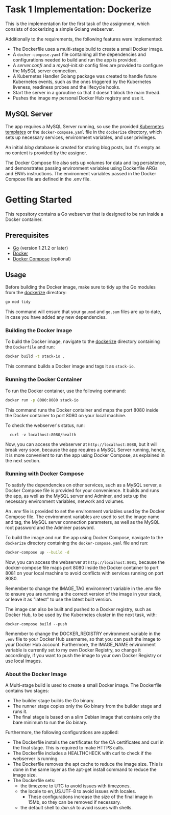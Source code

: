 # Task 1 Implementation: Dockerize

This is the implementation for the first task of the assignment, which consists of dockerizing a simple Golang webserver.

Additionally to the requirements, the following features were implemented:

- The Dockerfile uses a multi-stage build to create a small Docker image.
- A `docker-compose.yaml` file containing all the dependencies and configurations needed to build and run the app is provided.
- A *server.confi* and a *mysql-init.sh* config files are provided to configure the MySQL server connection.
- A Kubernetes Handler Golang package was created to handle future Kubernetes events, such as the ones triggered by the Kubernetes liveness, readiness probes and the lifecycle hooks.
- Start the server in a goroutine so that it doesn't block the main thread.
- Pushes the image my personal Docker Hub registry and use it.

## MySQL Server

The app requires a MySQL Server running, so use the provided [Kubernetes templates](./kubernetes/mysql) or the `docker-compose.yaml` file in the `dockerize` directory, which sets up necessary services, environment variables, and user privileges.

An initial *blog* database is created for storing blog posts, but it's empty as no content is provided by the assigner. 

The Docker Compose file also sets up volumes for data and log persistence, and demonstrates passing environment variables using Dockerfile ARGs and ENVs instructions. The environment variables passed in the Docker Compose file are defined in the .env file.

# Getting Started

This repository contains a Go webserver that is designed to be run inside a Docker container.

## Prerequisites

- [Go](https://golang.org/dl/) (version 1.21.2 or later)
- [Docker](https://www.docker.com/products/docker-desktop)
- [Docker Compose](https://docs.docker.com/compose/install/linux/) (optional)

## Usage

Before building the Docker image, make sure to tidy up the Go modules from the [dockerize](./dockerize) directory:

```bash
go mod tidy
```

This command will ensure that your `go.mod` and `go.sum` files are up to date, in case you have added any new dependencies.

### Building the Docker Image

To build the Docker image, navigate to the [dockerize](./dockerize) directory containing the `Dockerfile` and run:

```bash
docker build -t stack-io .
```

This command builds a Docker image and tags it as `stack-io`.

### Running the Docker Container

To run the Docker container, use the following command:

```bash
docker run -p 8080:8080 stack-io
```

This command runs the Docker container and maps the port 8080 inside the Docker container to port 8080 on your local machine.

To check the webserver's status, run:
```
  curl -v localhost:8080/health
```

Now, you can access the webserver at `http://localhost:8080`, but it will break very soon, because the app requires a MySQL Server running, hence, it is more convenient to run the app using Docker Compose, as explained in the next section.

### Running with Docker Compose

To satisfy the dependencies on other services, such as a MySQL server, a Docker Compose file is provided for your convenience. It builds and runs the app, as well as the MySQL server and Adminer, and sets up the necessary environment variables, network and volumes.

An *.env* file is provided to set the environment variables used by the Docker Compose file. The environment variables are used to set the image name and tag, the MySQL server connection parameters, as well as the MySQL root password and the Adminer password.


To build the image and run the app using Docker Compose, navigate to the `dockerize` directory containing the `docker-compose.yaml` file and run:

```bash
docker-compose up --build -d
```

Now, you can access the webserver at `http://localhost:8081`, because the docker-compose file maps port 8080 inside the Docker container to port 8081 on your local machine to avoid conflicts with services running on port 8080.

Remember to change the IMAGE_TAG environment variable in the .env file to ensure you are running a the correct version of the image in your stack, or leave it as "latest" to use the latest built version.

The image can also be built and pushed to a Docker registry, such as Docker Hub, to be used by the Kubernetes cluster in the next task, with:

```
docker-compose build --push
```

Remember to change the DOCKER_REGISTRY environment variable in the `.env` file to your Docker Hub username, so that you can push the image to your Docker Hub account. Furthermore, the IMAGE_NAME environment variable is currently set to my own Docker Registry, so change it accordingly, if you want to push the image to your own Docker Registry or use local images.

### About the Docker Image

A Multi-stage build is used to create a small Docker image. The Dockerfile contains two stages:

- The builder stage builds the Go binary.
- The runner stage copies only the Go binary from the builder stage and runs it.
- The final stage is based on a slim Debian image that contains only the bare minimum to run the Go binary.

Furthermore, the following configurations are applied:

- The Dockerfile installs the certificates for the CA certificates and curl in the final stage. This is required to make HTTPS calls.
- The Dockerfile includes a HEALTHCHECK with curl to check if the webserver is running.
- The Dockerfile removes the apt cache to reduce the image size. This is done in the same layer as the apt-get install command to reduce the image size.
- The Dockerfile sets:
  -  the timezone to UTC to avoid issues with timezones.
  - the locale to en_US.UTF-8 to avoid issues with locales.
    - These configurations increase the size of the final image in 15Mb, so they can be removed if necessary.
  - the default shell to */bin.sh* to avoid issues with shells.